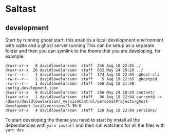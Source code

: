 # Saltast

## development

Start by running ghost start, this enables a local development environment with sqlite and a ghost server running
This can be setup as a separate folder and then you can symlink to the theme that you are developing, for example:
```
drwxr-xr-x   8 davidlowelarsson  staff  256 Aug 18 22:05 ./
drwxr-xr-x  26 davidlowelarsson  staff  832 May 24 19:20 ../
-rw-r--r--   1 davidlowelarsson  staff  174 Aug 18 22:05 .ghost-cli
-rw-r--r--   1 davidlowelarsson  staff    5 Aug 18 22:05 .ghostpid
-rw-r--r--   1 davidlowelarsson  staff  568 Aug 18 21:48 config.development.json
drwxr-xr-x   8 davidlowelarsson  staff  256 May 24 18:59 content/
lrwxr-xr-x   1 davidlowelarsson  staff   96 Aug 18 22:04 current@ -> /Users/davidlowelarsson/_versionControl/personalProjects/ghost-development-local/versions/3.30.0
drwxr-xr-x   4 davidlowelarsson  staff  128 Aug 18 22:04 versions/
```

To start developing the theme you need to start by install all the dependancies with
`yarn install`
and then run watchers for all the files with
`yarn dev`